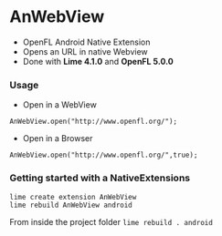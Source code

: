 AnWebView
===========================

 - OpenFL Android Native Extension
 - Opens an URL in native Webview
 - Done with **Lime 4.1.0** and **OpenFL 5.0.0**

### Usage

 - Open in a WebView 
  ```
  AnWebView.open("http://www.openfl.org/");
  ```
 - Open in a Browser
  ```
  AnWebView.open("http://www.openfl.org/",true);
  ```




### Getting started with a NativeExtensions

```
lime create extension AnWebView
lime rebuild AnWebView android
```
From inside the project folder `lime rebuild . android`